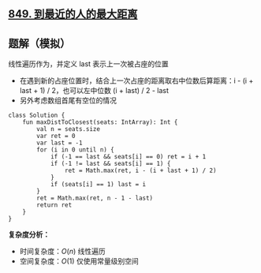 ## [849. 到最近的人的最大距离](https://leetcode.cn/problems/maximize-distance-to-closest-person/description/)

## 题解（模拟）

线性遍历作为，并定义 last 表示上一次被占座的位置

- 在遇到新的占座位置时，结合上一次占座的距离取右中位数后算距离：i - (i + last + 1) / 2，也可以左中位数 (i + last) / 2 - last
- 另外考虑数组首尾有空位的情况

```
class Solution {
    fun maxDistToClosest(seats: IntArray): Int {
        val n = seats.size
        var ret = 0
        var last = -1
        for (i in 0 until n) {
            if (-1 == last && seats[i] == 0) ret = i + 1
            if (-1 != last && seats[i] == 1) {
                ret = Math.max(ret, i - (i + last + 1) / 2)
            }
            if (seats[i] == 1) last = i
        }
        ret = Math.max(ret, n - 1 - last)
        return ret
    }
}
```

**复杂度分析：**

- 时间复杂度：$O(n)$ 线性遍历
- 空间复杂度：$O(1)$ 仅使用常量级别空间
